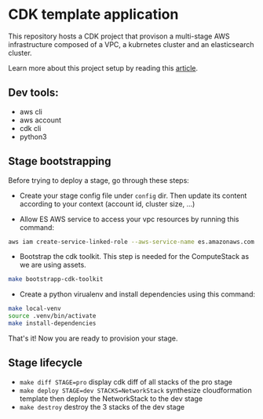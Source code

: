 # CDK template application

This repository hosts a CDK project that provison a multi-stage AWS infrastructure composed of a VPC, a kubrnetes cluster and an elasticsearch cluster.

Learn more about this project setup by reading this [article](https://medium.com/better-programming/how-to-organize-your-aws-cdk-project-f1c463aa966e).

## Dev tools:

- aws cli
- aws account
- cdk cli
- python3

## Stage bootstrapping

Before trying to deploy a stage, go through these steps:

- Create your stage config file under `config` dir. Then update its content according to your context (account id, cluster size, ...)

- Allow ES AWS service to access your vpc resources by running this command:

```bash
aws iam create-service-linked-role --aws-service-name es.amazonaws.com
```

- Bootstrap the cdk toolkit. This step is needed for the ComputeStack as we are using assets.

```bash
make bootstrapp-cdk-toolkit
```

- Create a python virualenv and install dependencies using this command:

```bash
make local-venv
source .venv/bin/activate
make install-dependencies
```

That's it! Now you are ready to provision your stage.

## Stage lifecycle

- `make diff STAGE=pro` display cdk diff of all stacks of the pro stage
- `make deploy STAGE=dev STACKS=NetworkStack` synthesize cloudformation template then deploy the NetworkStack to the dev stage
- `make destroy` destroy the 3 stacks of the dev stage
